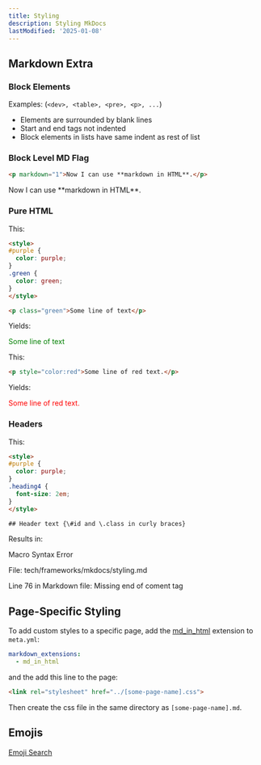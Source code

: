 ```yaml
---
title: Styling
description: Styling MkDocs
lastModified: '2025-01-08'
---
```


## Markdown Extra

### Block Elements

Examples: (`<dev>, <table>, <pre>, <p>, ...`)

- Elements are surrounded by blank lines
- Start and end tags not indented
- Block elements in lists have same indent as rest of list

### Block Level MD Flag

```md
<p markdown="1">Now I can use **markdown in HTML**.</p>
```

<p markdown="1">Now I can use **markdown in HTML**.</p>

### Pure HTML

This:

```html
<style>
#purple {
  color: purple;
}
.green {
  color: green;
}
</style>

<p class="green">Some line of text</p>
```

Yields:

<style>
#purple {
  color: purple;
}
.green {
  color: green;
}
</style>

<p class="green">Some line of text</p>


This:
```md
<p style="color:red">Some line of red text.</p>
```

Yields:

<p style="color:red">Some line of red text.</p>


### Headers

This:

```html
<style>
#purple {
  color: purple;
}
.heading4 {
  font-size: 2em;
}
</style>

## Header text {\#id and \.class in curly braces}

```
 Results in:

Macro Syntax Error

File: tech/frameworks/mkdocs/styling.md

Line 76 in Markdown file: Missing end of coment tag

## Page-Specific Styling

To add custom styles to a specific page, add the [md_in_html](../mkdocs/add-ons/md_in_html) extension to `meta.yml`:

```yml
markdown_extensions:
  - md_in_html
```

and the add this line to the page:

```html
<link rel="stylesheet" href="../[some-page-name].css">
```

Then create the css file in the same directory as `[some-page-name].md`.

## Emojis

[Emoji Search](https://squidfunk.github.io/mkdocs-material/reference/icons-emojis/?h=icons#search)
